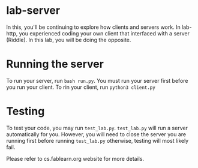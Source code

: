 # lab-server

In this, you'll be continuing to explore how clients and servers work. In lab-http, you experienced coding your own client that interfaced with a server (Riddle). In this lab, you will be doing the opposite. 

# Running the server

To run your server, run `bash run.py`. You must run your server first before you run your client.
To rin your client, run `python3 client.py`

# Testing

To test your code, you may run `test_lab.py`. `test_lab.py` will run a server automatically for you. However, you will need to close the server you are running first before running `test_lab.py` otherwise, testing will most likely fail.

Please refer to cs.fablearn.org website for more details.
